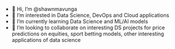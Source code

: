 - 👋 Hi, I’m @shawnmavunga
- 👀 I’m interested in Data Science, DevOps and Cloud applications
- 🌱 I’m currently learning Data Science and ML/AI models
- 💞️ I’m looking to collaborate on interesting DS projects for price predictions on equities, sport betting models, other interesting applications of data science

<!---
shawnmavunga/shawnmavunga is a ✨ special ✨ repository because its `README.md` (this file) appears on your GitHub profile.
You can click the Preview link to take a look at your changes.
--->
